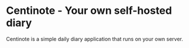 # Centinote - Your own self-hosted diary
Centinote is a simple daily diary application that runs on your own server.